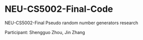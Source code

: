 # NEU-CS5002-Final-Code
NEU-CS5002-Final
Pseudo random number generators research

Participant: Shengguo Zhou, Jin Zhang
